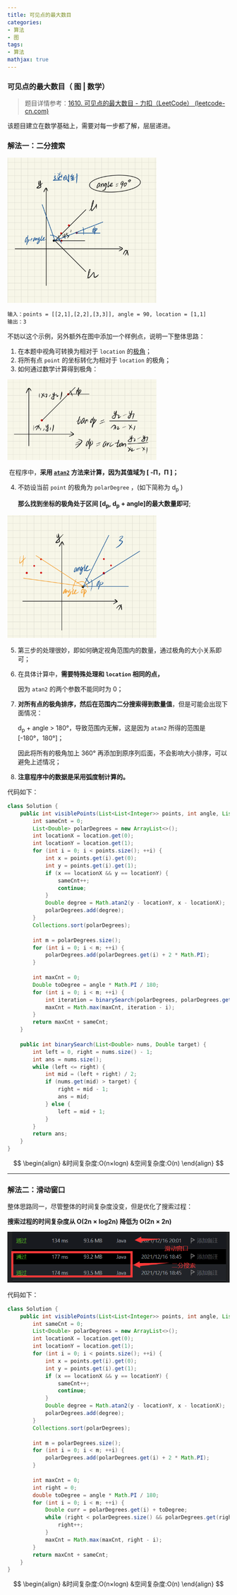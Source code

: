 ```yaml
---
title: 可见点的最大数目
categories:
- 算法
- 图
tags:
- 算法
mathjax: true
---
```


### 可见点的最大数目（ 图 | 数学）

<!--more-->

> 题目详情参考：[1610. 可见点的最大数目 - 力扣（LeetCode） (leetcode-cn.com)](https://leetcode-cn.com/problems/maximum-number-of-visible-points/)

该题目建立在数学基础上，需要对每一步都了解，层层递进。

### 解法一：二分搜索

 <img src="可见点的最大数目/整体思路.png" alt="整体思路" style="zoom:33%;" />

```html
输入：points = [[2,1],[2,2],[3,3]], angle = 90, location = [1,1]
输出：3
```

不妨以这个示例，另外额外在图中添加一个样例点，说明一下整体思路：

1. 在本题中视角可转换为相对于 `location` 的<a href="[极角_百度百科 (baidu.com)](https://baike.baidu.com/item/极角/12726003?fr=aladdin)">极角</a>；
2. 将所有点 `point` 的坐标转化为相对于 `location` 的极角；
3. 如何通过数学计算得到极角：

 <img src="可见点的最大数目/极角计算.png" alt="极角计算" style="zoom:33%;" />

​		在程序中，**采用 <a href="[Math (Java SE 9 & JDK 9 ) (oracle.com)](https://docs.oracle.com/javase/9/docs/api/java/lang/Math.html#atan2-double-double-)">`atan2`</a> 方法来计算，因为其值域为 [ -Π，Π ]；**

4. 不妨设当前 `point` 的极角为 `polarDegree` ，(如下简称为  d<sub>p</sub> )

    **那么找到坐标的极角处于区间 [d<sub>p</sub>, d<sub>p</sub> + angle]的最大数量即可**;

 <img src="可见点的最大数目/视角内数量.png" style="zoom:33%;" />

5. 第三步的处理很妙，即如何确定视角范围内的数量，通过极角的大小关系即可；

6. 在具体计算中，**需要特殊处理和 `location` 相同的点，**

   因为 `atan2` 的两个参数不能同时为 0；

7. **对所有点的极角排序，然后在范围内二分搜索得到数量值**，但是可能会出现下面情况：

   d<sub>p</sub> + angle > 180°，导致范围内无解，这是因为 `atan2` 所得的范围是 [-180°，180°]；

   因此将所有的极角加上 360° 再添加到原序列后面，不会影响大小排序，可以避免上述情况；

8. **注意程序中的数据是采用弧度制计算的。**

代码如下：

```java
class Solution {
    public int visiblePoints(List<List<Integer>> points, int angle, List<Integer> location) {
        int sameCnt = 0;
        List<Double> polarDegrees = new ArrayList<>();
        int locationX = location.get(0);
        int locationY = location.get(1);
        for (int i = 0; i < points.size(); ++i) {
            int x = points.get(i).get(0);
            int y = points.get(i).get(1);
            if (x == locationX && y == locationY) {
                sameCnt++;
                continue;
            }
            Double degree = Math.atan2(y - locationY, x - locationX);
            polarDegrees.add(degree);
        }
        Collections.sort(polarDegrees);

        int m = polarDegrees.size();
        for (int i = 0; i < m; ++i) {
            polarDegrees.add(polarDegrees.get(i) + 2 * Math.PI);
        }

        int maxCnt = 0;
        Double toDegree = angle * Math.PI / 180;
        for (int i = 0; i < m; ++i) {
            int iteration = binarySearch(polarDegrees, polarDegrees.get(i) + toDegree);
            maxCnt = Math.max(maxCnt, iteration - i);
        }
        return maxCnt + sameCnt;
    }

    public int binarySearch(List<Double> nums, Double target) {
        int left = 0, right = nums.size() - 1;
        int ans = nums.size();
        while (left <= right) {
            int mid = (left + right) / 2;
            if (nums.get(mid) > target) {
                right = mid - 1;
                ans = mid;
            } else {
                left = mid + 1;
            }
        }
        return ans;
    }
}
```

$$
\begin{align}
&时间复杂度:O(n×logn)
&空间复杂度:O(n)
\end{align}
$$

---

### 解法二：滑动窗口

整体思路同一，尽管整体的时间复杂度没变，但是优化了搜索过程：

**搜索过程的时间复杂度从 O(2n × log2n) 降低为 O(2n × 2n)**

 <img src="可见点的最大数目/时空复杂度.png" alt="复杂度对比" style="zoom: 80%;" />

代码如下：

```java
class Solution {
    public int visiblePoints(List<List<Integer>> points, int angle, List<Integer> location) {
        int sameCnt = 0;
        List<Double> polarDegrees = new ArrayList<>();
        int locationX = location.get(0);
        int locationY = location.get(1);
        for (int i = 0; i < points.size(); ++i) {
            int x = points.get(i).get(0);
            int y = points.get(i).get(1);
            if (x == locationX && y == locationY) {
                sameCnt++;
                continue;
            }
            Double degree = Math.atan2(y - locationY, x - locationX);
            polarDegrees.add(degree);
        }
        Collections.sort(polarDegrees);

        int m = polarDegrees.size();
        for (int i = 0; i < m; ++i) {
            polarDegrees.add(polarDegrees.get(i) + 2 * Math.PI);
        }

        int maxCnt = 0;
        int right = 0;
        double toDegree = angle * Math.PI / 180; 
        for (int i = 0; i < m; ++i) {
            Double curr = polarDegrees.get(i) + toDegree;
            while (right < polarDegrees.size() && polarDegrees.get(right) <= curr) {
                right++;
            }
            maxCnt = Math.max(maxCnt, right - i);
        }
        return maxCnt + sameCnt;
    }
}
```
$$
\begin{align}
&时间复杂度:O(n×logn)
&空间复杂度:O(n)
\end{align}
$$

